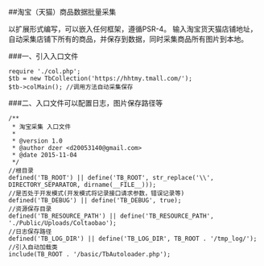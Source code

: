 ##淘宝（天猫）商品数据批量采集

以扩展形式编写，可以嵌入任何框架，遵循PSR-4。
输入淘宝货天猫店铺地址，自动采集店铺下所有的商品，并保存到数据，同时采集商品所有图片到本地。

###一、引入入口文件


	require './col.php';    
    $tb = new TbCollection('https://hhtmy.tmall.com/');
    $tb->colMain();	//调用方法自动采集保存

###二、入口文件可以配置日志，图片保存路径等


    /**
     * 淘宝采集 入口文件
     *
     * @version 1.0
     * @author dzer <d20053140@gmail.com>
     * @date 2015-11-04
     */
    //根目录
    defined('TB_ROOT') || define('TB_ROOT', str_replace('\\', DIRECTORY_SEPARATOR, dirname(__FILE__)));
    //是否处于开发模式(开发模式将记录接口请求参数，错误记录等)
    defined('TB_DEBUG') || define('TB_DEBUG', true);
    //资源保存目录
    defined('TB_RESOURCE_PATH') || define('TB_RESOURCE_PATH', './Public/Uploads/Coltaobao');
    //日志保存路径
    defined('TB_LOG_DIR') || define('TB_LOG_DIR', TB_ROOT . '/tmp_log/');
    //引入自动加载类
    include(TB_ROOT . '/basic/TbAutoloader.php');
